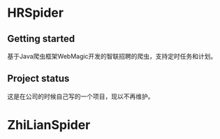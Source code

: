# HRSpider



## Getting started

基于Java爬虫框架WebMagic开发的智联招聘的爬虫，支持定时任务和计划。

## Project status
这是在公司的时候自己写的一个项目，现以不再维护。
# ZhiLianSpider
